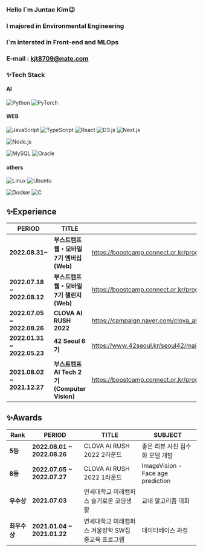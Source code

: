 
### Hello I`m Juntae Kim😉
### I majored in Environmental Engineering
### I`m intersted in Front-end and MLOps
### E-mail : kjt8709@nate.com


### ✨Tech Stack

#### AI

<img alt="Python" src ="https://img.shields.io/badge/Python-3776AB.svg?&style=for-the-badge&logo=Python&logoColor=white"/> 
<img alt="PyTorch" src ="https://img.shields.io/badge/PyTorch-EE4C2C.svg?&style=for-the-badge&logo=PyTorch&logoColor=white"/>

#### WEB

<img alt="JavaScript" src ="https://img.shields.io/badge/JavaScript-F7DF1E.svg?&style=for-the-badge&logo=JavaScript&logoColor=white"/> <img alt="TypeScript" src ="https://img.shields.io/badge/TypeScript-3178C6.svg?&style=for-the-badge&logo=TypeScript&logoColor=white"/> <img alt="React" src ="https://img.shields.io/badge/React-61DAFB.svg?&style=for-the-badge&logo=React&logoColor=white"/> <img alt="D3.js" src ="https://img.shields.io/badge/D3.js-F9A03C.svg?&style=for-the-badge&logo=D3.js&logoColor=white"/> <img alt="Next.js" src ="https://img.shields.io/badge/Next.js-000000.svg?&style=for-the-badge&logo=Next.js&logoColor=white"/>

<img alt="Node.js" src ="https://img.shields.io/badge/Node.js-339933.svg?&style=for-the-badge&logo=Node.js&logoColor=white"/>

<img alt="MySQL" src ="https://img.shields.io/badge/MySQL-4479A1.svg?&style=for-the-badge&logo=MySQL&logoColor=white"/> <img alt="Oracle" src ="https://img.shields.io/badge/Oracle-F80000.svg?&style=for-the-badge&logo=Oracle&logoColor=white"/> 

#### others

<img alt="Linux" src ="https://img.shields.io/badge/Linux-FCC624.svg?&style=for-the-badge&logo=Linux&logoColor=white"/> <img alt="Ubuntu" src ="https://img.shields.io/badge/Ubuntu-E95420.svg?&style=for-the-badge&logo=Ubuntu&logoColor=white"/>

<img alt="Docker" src ="https://img.shields.io/badge/Docker-2496ED.svg?&style=for-the-badge&logo=Docker&logoColor=white"/>

<img alt="C" src ="https://img.shields.io/badge/C-A8B9CC.svg?&style=for-the-badge&logo=C&logoColor=white"/>


## ✨Experience

| PERIOD | TITLE |  |
| ------- | ------- | ------- |
| **2022.08.31~** | **부스트캠프 웹・모바일 7기 멤버십(Web)** | https://boostcamp.connect.or.kr/program_wm.html |
| **2022.07.18 ~ 2022.08.12** | **부스트캠프 웹・모바일 7기 챌린지(Web)** | https://boostcamp.connect.or.kr/program_wm.html |
| **2022.07.05 ~ 2022.08.26** | **CLOVA AI RUSH 2022** | https://campaign.naver.com/clova_airush/ |
| **2022.01.31 ~ 2022.05.23** | **42 Seoul 6기** | https://www.42seoul.kr/seoul42/main/view |
| **2021.08.02 ~ 2021.12.27** | **부스트캠프 AI Tech 2기 (Computer Vision)** | https://boostcamp.connect.or.kr/program_ai.html |

## ✨Awards

| Rank | PERIOD | TITLE | SUBJECT |
| ------- | ------- | ------- |  ------- |
|  **5등** | **2022.08.01 ~ 2022.08.26** | CLOVA AI RUSH 2022 2라운드 | 좋은 리뷰 사진 점수화 모델 개발 |
|  **8등** | **2022.07.05 ~ 2022.07.27** | CLOVA AI RUSH 2022 1라운드 | ImageVision - Face age prediction |
|  **우수상** | **2021.07.03** | 연세대학교 미래캠퍼스 슬기로운 코딩생활 | 교내 알고리즘 대회 |
|  **최우수상** | **2021.01.04 ~ 2021.01.22** | 연세대학교 미래캠퍼스 겨울방학 SW집중교육 프로그램 | 데이터베이스 과정 |
